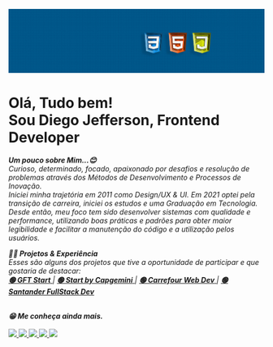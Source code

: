 
![](https://github.com/Diegojfsr/Diegojfsr/blob/main/Imagens/Capa%20Perfil.jpg)


<p dir="auto">
  <h1>Olá, Tudo bem!  <br>
  Sou Diego Jefferson, Frontend Developer</h1>  
</p> 

<p dir="auto">
<em>
<strong>Um pouco sobre Mim...😊  </strong><br>
Curioso, determinado, focado, apaixonado por desafios e resolução de problemas através dos Métodos de Desenvolvimento e Processos de Inovação.
<br>
Iniciei minha trajetória em 2011 como Design/UX & UI. Em 2021 optei pela transição de carreira, iniciei os estudos e uma Graduação em Tecnologia.<br>
Desde então, meu foco tem sido desenvolver sistemas com qualidade e performance, utilizando boas práticas e padrões para obter maior legibilidade e facilitar a     manutenção do código e a utilização pelos usuários.
</em>
</p>

<p dir="auto">
<em>
<strong>👨‍💻 Projetos & Experiência</strong><br>
Esses são alguns dos projetos que tive a oportunidade de participar e que gostaria de destacar:<br>
<a href="https://github.com/Diegojfsr/GFT_Start"> <strong> 🟢 GFT Start</strong> </a> |
<a href="https://github.com/Diegojfsr/Programa_Start_by_Capgemini"> <strong> 🟢 Start by Capgemini</strong> </a>  | 
<a href="https://github.com/Diegojfsr/Carrefour_Web_Developer"> <strong> 🟢 Carrefour Web Dev</strong> </a> |
<a href="https://github.com/Diegojfsr/Santander_Fullstack_Developer"> <strong> 🟢 Santander FullStack Dev</strong> </a></li>
</em>
</p>
<br>

<em>
<strong>😁 Me conheça ainda mais.</strong><br><br>
</em>

<div style="display:inline">
<!-- Portifolio --> 
<a href="https://diegojfsr.myportfolio.com/">
<img src="https://img.shields.io/badge/Portifolio-FF4040?style=for-the-badge&logo=Portifolio&logoColor=white">
</a>

<!-- Linkedin --> 
<a href="https://www.linkedin.com/in/diegojfsr/">
<img src="https://img.shields.io/badge/linkedin-1769ff?style=for-the-badge&logo=linkedin&logoColor=white">
</a>
<!-- Behance -->
<a href="https://www.behance.net/diegojfsr">
<img src="https://img.shields.io/badge/Behance-0000CD?style=for-the-badge&logo=behance&logoColor=white">
</a>
<!-- Medium -->
<a href="https://medium.com/@diegojfsr/about">
<img src="https://img.shields.io/badge/Medium-176977?style=for-the-badge&logo=Medium&logoColor=white">
</a>
<!-- Curriculo --> 
<a href="https://github.com/Diegojfsr/Curriculo/blob/main/DiegoJfsr-Frontend%20Developer.pdf">
<img src="https://img.shields.io/badge/Curriculo-ec7642?style=for-the-badge&logo=Curriculo&logoColor=white">
</a>


</div>














<!--

<div style="display:inline">

  <a href="https://github.com/Diegojfsr/Curriculo/blob/main/DiegoJfsr-Frontend%20Developer.pdf">
   <img width='50' height='50' src="https://cdn.icon-icons.com/icons2/2144/PNG/512/person_paper_id_card_profile_user_icon_131800.png" />
  </a>
 
  <a href="https://www.linkedin.com/in/diegojfsr/">
   <img width='50' height='50' src="https://cdn.icon-icons.com/icons2/1584/PNG/512/3721674-linkedin_108053.png" />
  </a>

  <a href="https://www.behance.net/diegojfsr">
   <img width='50' height='50' src="https://cdn.icon-icons.com/icons2/1584/PNG/512/3721681-behance_108059.png" />
  </a>
  
  <a href="https://medium.com/@diegojfsr/about">
   <img width='50' height='50' src="https://cdn.icon-icons.com/icons2/1584/PNG/512/3721675-medium_108052.png" />
  </a>

</div>

-->




  
<!--<a href="https://github.com/Diegojfsr/Curriculo/blob/main/DiegoJfsr-Frontend%20Developer.pdf"> 🔵 Curriculo </a>  | 
<a href="https://www.linkedin.com/in/diegojfsr/"> 🔵  Linkedin </a> | 
<a href="https://github.com/Diegojfsr"> 🔵  Github </a> | 
<a href="https://www.behance.net/diegojfsr">  🔵  Behance </a> |
<a href="https://medium.com/@diegojfsr">  🔵  Medium </a>-->

 
